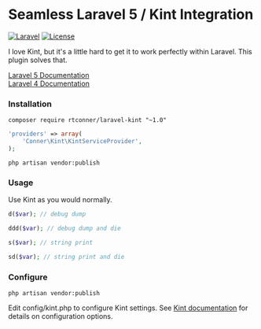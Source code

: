 Seamless Laravel 5 / Kint Integration
============

[![Laravel](https://img.shields.io/badge/Laravel-5.0-orange.svg?style=flat-square)](http://laravel.com)
[![License](http://img.shields.io/badge/license-MIT-brightgreen.svg?style=flat-square)](https://tldrlegal.com/license/mit-license)

I love Kint, but it's a little hard to get it to work perfectly within Laravel. This plugin solves that.

[Laravel 5 Documentation](https://github.com/rtconner/laravel-kint/tree/laravel-5)  
[Laravel 4 Documentation](https://github.com/rtconner/laravel-kint/tree/laravel-4)

### Installation

    composer require rtconner/laravel-kint "~1.0"

```php
'providers' => array(
	'Conner\Kint\KintServiceProvider',
);
```

    php artisan vendor:publish

### Usage

Use Kint as you would normally.

```php
d($var); // debug dump

ddd($var); // debug dump and die

s($var); // string print

sd($var); // string print and die
```

### Configure

    php artisan vendor:publish

Edit config/kint.php to configure Kint settings. See [Kint documentation](http://raveren.github.io/kint/) for details on configuration options.
